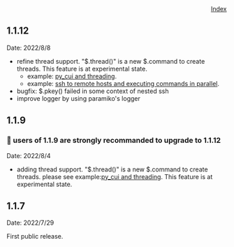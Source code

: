 <div style="text-align:right"><a href="./index">Index</a></div>

## 1.1.12
Date: 2022/8/8

- refine thread support. "$.thread()" is a new $.command to create threads. This feature is at experimental state.
  - example: <a href="https://iapyeh.github.io/sshscript/examples/ex-py_cui_threading">py_cui and threading</a>. 
  - example: <a href="https://iapyeh.github.io/sshscript/examples/ex-threads-2">ssh to remote hosts and executing commands in parallel</a>.  
- bugfix: $.pkey() failed in some context of nested ssh
- improve logger by using paramiko's logger

## 1.1.9 
### 🔴 users of 1.1.9 are strongly recommanded to upgrade to 1.1.12

Date: 2022/8/4

- adding thread support. "$.thread()" is a new $.command to create threads. please see example:<a href="https://iapyeh.github.io/sshscript/examples/ex-py_cui_threading">py_cui and threading</a>. This feature is at experimental state.

## 1.1.7
Date: 2022/7/29

First public release.
